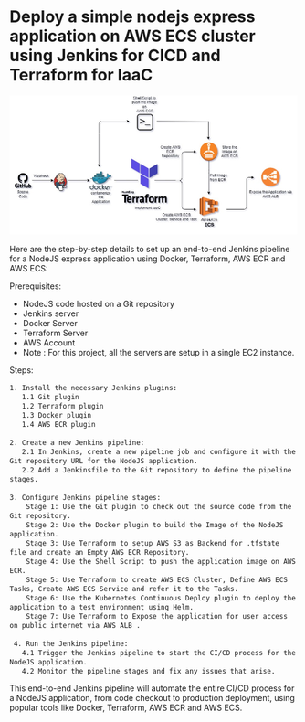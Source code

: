 # Deploy a simple nodejs express application on AWS ECS cluster using Jenkins for CICD and Terraform for IaaC
![image](https://github.com/yogendra-kokamkar/Terraform_ECS_Express/blob/main/Terraform-ECS-Express.jpg)

Here are the step-by-step details to set up an end-to-end Jenkins pipeline for a NodeJS express application using Docker, Terraform, AWS ECR and AWS ECS:

Prerequisites:

   -  NodeJS code hosted on a Git repository
   -  Jenkins server
   -  Docker Server
   -  Terraform Server
   -  AWS Account
   -  Note : For this project, all the servers are setup in a single EC2 instance.
 
 Steps:

    1. Install the necessary Jenkins plugins:
       1.1 Git plugin
       1.2 Terraform plugin
       1.3 Docker plugin
       1.4 AWS ECR plugin
       
    2. Create a new Jenkins pipeline:
       2.1 In Jenkins, create a new pipeline job and configure it with the Git repository URL for the NodeJS application.
       2.2 Add a Jenkinsfile to the Git repository to define the pipeline stages.
     
    3. Configure Jenkins pipeline stages:
        Stage 1: Use the Git plugin to check out the source code from the Git repository.
        Stage 2: Use the Docker plugin to build the Image of the NodeJS application.
        Stage 3: Use Terraform to setup AWS S3 as Backend for .tfstate file and create an Empty AWS ECR Repository.
        Stage 4: Use the Shell Script to push the application image on AWS ECR.
        Stage 5: Use Terraform to create AWS ECS Cluster, Define AWS ECS Tasks, Create AWS ECS Service and refer it to the Tasks.
        Stage 6: Use the Kubernetes Continuous Deploy plugin to deploy the application to a test environment using Helm.
        Stage 7: Use Terraform to Expose the application for user access on public internet via AWS ALB .
     
     4. Run the Jenkins pipeline:
       4.1 Trigger the Jenkins pipeline to start the CI/CD process for the NodeJS application.
       4.2 Monitor the pipeline stages and fix any issues that arise.
       
This end-to-end Jenkins pipeline will automate the entire CI/CD process for a NodeJS application, from code checkout to production deployment, using popular tools like Docker, Terraform, AWS ECR and AWS ECS.

